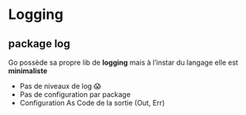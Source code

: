 # Logging

## package **log**

Go possède sa propre lib de **logging** mais à l’instar du langage elle est **minimaliste**

- Pas de niveaux de log 😱
- Pas de configuration par package
- Configuration As Code de la sortie (Out, Err)
